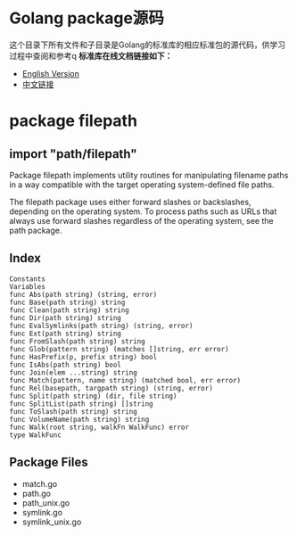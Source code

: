 # Golang package源码
这个目录下所有文件和子目录是Golang的标准库的相应标准包的源代码，供学习过程中查阅和参考q 
**标准库在线文档链接如下：**  
- [English Version](https://godoc.org/)
- [中文链接](http://docscn.studygolang.com/pkg/)
  
# package filepath
## import "path/filepath"

Package filepath implements utility routines for manipulating filename paths in a way compatible with the target operating system-defined file paths.

The filepath package uses either forward slashes or backslashes, depending on the operating system. To process paths such as URLs that always use forward slashes regardless of the operating system, see the path package.

## Index
```
Constants
Variables
func Abs(path string) (string, error)
func Base(path string) string
func Clean(path string) string
func Dir(path string) string
func EvalSymlinks(path string) (string, error)
func Ext(path string) string
func FromSlash(path string) string
func Glob(pattern string) (matches []string, err error)
func HasPrefix(p, prefix string) bool
func IsAbs(path string) bool
func Join(elem ...string) string
func Match(pattern, name string) (matched bool, err error)
func Rel(basepath, targpath string) (string, error)
func Split(path string) (dir, file string)
func SplitList(path string) []string
func ToSlash(path string) string
func VolumeName(path string) string
func Walk(root string, walkFn WalkFunc) error
type WalkFunc
```

## Package Files
- match.go 
- path.go 
- path_unix.go 
- symlink.go 
- symlink_unix.go